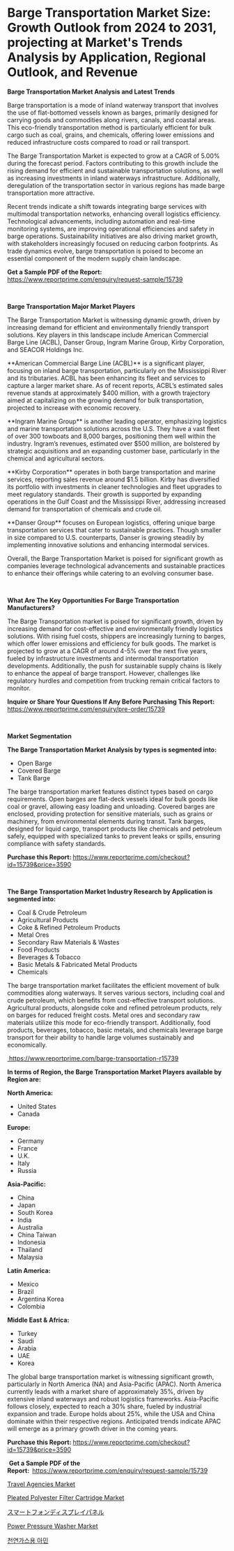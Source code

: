 <p><h1>Barge Transportation Market Size: Growth Outlook from 2024 to 2031, projecting at Market's Trends Analysis by Application, Regional Outlook, and Revenue</h1></p><p><strong>Barge Transportation Market Analysis and Latest Trends</strong></p>
<p><p>Barge transportation is a mode of inland waterway transport that involves the use of flat-bottomed vessels known as barges, primarily designed for carrying goods and commodities along rivers, canals, and coastal areas. This eco-friendly transportation method is particularly efficient for bulk cargo such as coal, grains, and chemicals, offering lower emissions and reduced infrastructure costs compared to road or rail transport.</p><p>The Barge Transportation Market is expected to grow at a CAGR of 5.00% during the forecast period. Factors contributing to this growth include the rising demand for efficient and sustainable transportation solutions, as well as increasing investments in inland waterways infrastructure. Additionally, deregulation of the transportation sector in various regions has made barge transportation more attractive.</p><p>Recent trends indicate a shift towards integrating barge services with multimodal transportation networks, enhancing overall logistics efficiency. Technological advancements, including automation and real-time monitoring systems, are improving operational efficiencies and safety in barge operations. Sustainability initiatives are also driving market growth, with stakeholders increasingly focused on reducing carbon footprints. As trade dynamics evolve, barge transportation is poised to become an essential component of the modern supply chain landscape.</p></p>
<p><strong>Get a Sample PDF of the Report:&nbsp;</strong> <a href="https://www.reportprime.com/enquiry/request-sample/15739">https://www.reportprime.com/enquiry/request-sample/15739</a></p>
<p>&nbsp;</p>
<p><strong>Barge Transportation Major Market Players</strong></p>
<p><p>The Barge Transportation Market is witnessing dynamic growth, driven by increasing demand for efficient and environmentally friendly transport solutions. Key players in this landscape include American Commercial Barge Line (ACBL), Danser Group, Ingram Marine Group, Kirby Corporation, and SEACOR Holdings Inc.</p><p>**American Commercial Barge Line (ACBL)** is a significant player, focusing on inland barge transportation, particularly on the Mississippi River and its tributaries. ACBL has been enhancing its fleet and services to capture a larger market share. As of recent reports, ACBL’s estimated sales revenue stands at approximately $400 million, with a growth trajectory aimed at capitalizing on the growing demand for bulk transportation, projected to increase with economic recovery.</p><p>**Ingram Marine Group** is another leading operator, emphasizing logistics and marine transportation solutions across the U.S. They have a vast fleet of over 300 towboats and 8,000 barges, positioning them well within the industry. Ingram’s revenues, estimated over $500 million, are bolstered by strategic acquisitions and an expanding customer base, particularly in the chemical and agricultural sectors.</p><p>**Kirby Corporation** operates in both barge transportation and marine services, reporting sales revenue around $1.5 billion. Kirby has diversified its portfolio with investments in cleaner technologies and fleet upgrades to meet regulatory standards. Their growth is supported by expanding operations in the Gulf Coast and the Mississippi River, addressing increased demand for transportation of chemicals and crude oil.</p><p>**Danser Group** focuses on European logistics, offering unique barge transportation services that cater to sustainable practices. Though smaller in size compared to U.S. counterparts, Danser is growing steadily by implementing innovative solutions and enhancing intermodal services.</p><p>Overall, the Barge Transportation Market is poised for significant growth as companies leverage technological advancements and sustainable practices to enhance their offerings while catering to an evolving consumer base.</p></p>
<p>&nbsp;</p>
<p><strong>What Are The Key Opportunities For Barge Transportation Manufacturers?</strong></p>
<p><p>The Barge Transportation market is poised for significant growth, driven by increasing demand for cost-effective and environmentally friendly logistics solutions. With rising fuel costs, shippers are increasingly turning to barges, which offer lower emissions and efficiency for bulk goods. The market is projected to grow at a CAGR of around 4-5% over the next five years, fueled by infrastructure investments and intermodal transportation developments. Additionally, the push for sustainable supply chains is likely to enhance the appeal of barge transport. However, challenges like regulatory hurdles and competition from trucking remain critical factors to monitor.</p></p>
<p><strong>Inquire or Share Your Questions If Any Before Purchasing This Report:</strong> <a href="https://www.reportprime.com/enquiry/pre-order/15739">https://www.reportprime.com/enquiry/pre-order/15739</a></p>
<p>&nbsp;</p>
<p><strong>Market Segmentation</strong></p>
<p><strong>The Barge Transportation Market Analysis by types is segmented into:</strong></p>
<p><ul><li>Open Barge</li><li>Covered Barge</li><li>Tank Barge</li></ul></p>
<p><p>The barge transportation market features distinct types based on cargo requirements. Open barges are flat-deck vessels ideal for bulk goods like coal or gravel, allowing easy loading and unloading. Covered barges are enclosed, providing protection for sensitive materials, such as grains or machinery, from environmental elements during transit. Tank barges, designed for liquid cargo, transport products like chemicals and petroleum safely, equipped with specialized tanks to prevent leaks or spills, ensuring compliance with safety standards.</p></p>
<p><strong>Purchase this Report:&nbsp;</strong><a href="https://www.reportprime.com/checkout?id=15739&price=3590">https://www.reportprime.com/checkout?id=15739&price=3590</a></p>
<p>&nbsp;</p>
<p><strong>The Barge Transportation Market Industry Research by Application is segmented into:</strong></p>
<p><ul><li>Coal & Crude Petroleum</li><li>Agricultural Products</li><li>Coke & Refined Petroleum Products</li><li>Metal Ores</li><li>Secondary Raw Materials & Wastes</li><li>Food Products</li><li>Beverages & Tobacco</li><li>Basic Metals & Fabricated Metal Products</li><li>Chemicals</li></ul></p>
<p><p>The barge transportation market facilitates the efficient movement of bulk commodities along waterways. It serves various sectors, including coal and crude petroleum, which benefits from cost-effective transport solutions. Agricultural products, alongside coke and refined petroleum products, rely on barges for reduced freight costs. Metal ores and secondary raw materials utilize this mode for eco-friendly transport. Additionally, food products, beverages, tobacco, basic metals, and chemicals leverage barge transport for their ability to handle large volumes sustainably and economically.</p></p>
<p><a href="https://www.reportprime.com/barge-transportation-r15739">&nbsp;https://www.reportprime.com/barge-transportation-r15739</a></p>
<p><strong>In terms of Region, the Barge Transportation Market Players available by Region are:</strong></p>
<p>
    <p> <strong> North America: </strong>
        <ul>
            <li>United States</li>
            <li>Canada</li>
        </ul>
        </p> 
    <p> <strong> Europe: </strong>
        <ul>
            <li>Germany</li>
            <li>France</li>
            <li>U.K.</li>
            <li>Italy</li>
            <li>Russia</li>
        </ul>
        </p> 
    <p> <strong> Asia-Pacific: </strong>
        <ul>
            <li>China</li>
            <li>Japan</li>
            <li>South Korea</li>
            <li>India</li>
            <li>Australia</li>
            <li>China Taiwan</li>
            <li>Indonesia</li>
            <li>Thailand</li>
            <li>Malaysia</li>
        </ul>
        </p> 
    <p> <strong> Latin America: </strong>
        <ul>
            <li>Mexico</li>
            <li>Brazil</li>
            <li>Argentina Korea</li>
            <li>Colombia</li>
        </ul>
        </p> 
    <p> <strong> Middle East & Africa: </strong>
        <ul>
            <li>Turkey</li>
            <li>Saudi</li>
            <li>Arabia</li>
            <li>UAE</li>
            <li>Korea</li>
        </ul>
    </p>
    </p>
<p><p>The global barge transportation market is witnessing significant growth, particularly in North America (NA) and Asia-Pacific (APAC). North America currently leads with a market share of approximately 35%, driven by extensive inland waterways and robust logistics frameworks. Asia-Pacific follows closely, expected to reach a 30% share, fueled by industrial expansion and trade. Europe holds about 25%, while the USA and China dominate within their respective regions. Anticipated trends indicate APAC will emerge as a primary growth driver in the coming years.</p></p>
<p><strong>Purchase this Report: </strong><a href="https://www.reportprime.com/checkout?id=15739&price=3590">https://www.reportprime.com/checkout?id=15739&price=3590</a></p>
<p>&nbsp;<strong>Get a Sample PDF of the Report:&nbsp;&nbsp;</strong><a href="https://www.reportprime.com/enquiry/request-sample/15739">https://www.reportprime.com/enquiry/request-sample/15739</a></p>
<p><strong></strong></p>
<p><p><a href="https://github.com/arionmp/Market-Research-Report-List-5/blob/main/travel-agencies-market.md">Travel Agencies Market</a></p><p><a href="https://medium.com/@sarabits4122023/the-pleated-polyester-filter-cartridge-market-insights-report-offers-an-in-depth-and-thorough-041a61b86001">Pleated Polyester Filter Cartridge Market</a></p><p><a href="https://medium.com/@royfoote921/%E3%82%B9%E3%83%9E%E3%83%BC%E3%83%88%E3%83%95%E3%82%A9%E3%83%B3%E3%83%87%E3%82%A3%E3%82%B9%E3%83%97%E3%83%AC%E3%82%A4%E3%83%91%E3%83%8D%E3%83%AB%E5%B8%82%E5%A0%B4%E8%AA%BF%E6%9F%BB%E3%83%AC%E3%83%9D%E3%83%BC%E3%83%88-2031%E5%B9%B4%E3%81%BE%E3%81%A7%E3%81%AE%E5%B8%82%E5%A0%B4%E8%A6%8F%E6%A8%A1%E3%81%A8%E5%8F%8E%E7%9B%8A%E5%88%86%E6%9E%90%E3%82%92%E6%8E%A2%E3%82%8B-180%E3%83%9A%E3%83%BC%E3%82%B8%E3%81%AE%E3%83%AC%E3%83%9D%E3%83%BC%E3%83%88%E3%81%A712-4-%E3%81%AEcagr%E3%82%92%E3%82%AB%E3%83%90%E3%83%BC%E3%81%97%E3%81%A6%E3%81%84%E3%81%BE%E3%81%99-3d599485e95e">スマートフォンディスプレイパネル</a></p><p><a href="https://www.linkedin.com/pulse/power-pressure-washer-market-size-growing-cagr-105-report-rktxe?trackingId=4peOXLXUQlyetJDHdmYmtQ%3D%3D">Power Pressure Washer Market</a></p><p><a href="https://medium.com/@nazminrahman651/amines-for-natural-gas-market-%EC%9D%98-%EA%B8%80%EB%A1%9C%EB%B2%8C-%EC%8B%9C%EC%9E%A5-%EA%B0%9C%EC%9A%94%EB%8A%94-%EC%A0%84-%EC%84%B8%EA%B3%84-%EB%B0%8F-%EC%A3%BC%EC%9A%94-%EC%8B%9C%EC%9E%A5%EC%9D%98-%EC%82%B0%EC%97%85%EC%97%90-%EC%98%81%ED%96%A5%EC%9D%84-%EB%AF%B8%EC%B9%98%EB%8A%94-%EC%A3%BC%EC%9A%94-%ED%8A%B8%EB%A0%8C%EB%93%9C%EC%97%90-%EB%8C%80%ED%95%9C-%EB%8F%85%ED%8A%B9%ED%95%9C-%EA%B4%80%EC%A0%90%EC%9D%84-%EC%A0%9C%EA%B3%B5%ED%95%A9%EB%8B%88%EB%8B%A4-8e7f2bf638cf">천연가스용 아민</a></p></p>